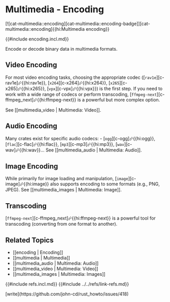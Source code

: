 # Multimedia - Encoding

[![cat-multimedia::encoding][cat-multimedia::encoding-badge]][cat-multimedia::encoding]{{hi:Multimedia encoding}}

{{#include encoding.incl.md}}

Encode or decode binary data in multimedia formats.

## Video Encoding

For most video encoding tasks, choosing the appropriate codec ([`rav1e`][c-rav1e]⮳{{hi:rav1e}}, [`x264`][c-x264]⮳{{hi:x264}}, [`x265`][c-x265]⮳{{hi:x265}}, [`vpx`][c-vpx]⮳{{hi:vpx}}) is the first step. If you need to work with a wide range of codecs or perform transcoding, [`ffmpeg-next`][c-ffmpeg_next]⮳{{hi:ffmpeg-next}} is a powerful but more complex option.

See [[multimedia_video | Multimedia: Video]].

## Audio Encoding

Many crates exist for specific audio codecs: - [`ogg`][c-ogg]⮳{{hi:ogg}}, [`flac`][c-flac]⮳{{hi:flac}}, [`mp3`][c-mp3]⮳{{hi:mp3}}, [`wav`][c-wav]⮳{{hi:wav}}... See [[multimedia_audio | Multimedia: Audio]].

## Image Encoding

While primarily for image loading and manipulation, [`image`][c-image]⮳{{hi:image}} also supports encoding to some formats (e.g., PNG, JPEG).
See [[multimedia_images | Multimedia: Image]].

## Transcoding

[`ffmpeg-next`][c-ffmpeg_next]⮳{{hi:ffmpeg-next}} is a powerful tool for transcoding (converting from one format to another).

## Related Topics

- [[encoding | Encoding]]
- [[multimedia | Multimedia]]
- [[multimedia_audio | Multimedia: Audio]]
- [[multimedia_video | Multimedia: Video]]
- [[multimedia_images | Multimedia: Images]]

{{#include refs.incl.md}}
{{#include ../../refs/link-refs.md}}

<div class="hidden">
[write](https://github.com/john-cd/rust_howto/issues/418)
</div>
